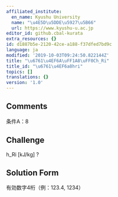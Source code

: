 ```yaml
---
affiliated_institute:
  en_name: Kyushu University
  name: "\u4E5D\u5DDE\u5927\u5B66"
  url: https://www.kyushu-u.ac.jp
editor_id: github.cbal-kurata
extra_resources: {}
id: d1887b5e-2120-42ce-a188-f37dfed7bd9c
language: ja
modified: '2019-10-03T09:24:50.822144Z'
title: "\u6761\u4EF6A\uFF1A8\uFF0Ch_Ri"
title_id: "\u6761\u4EF6a8hri"
topics: []
translations: {}
version: '1.0'
---
```


## Comments
条件A：8

## Challenge
h_Ri [kJ/kg] ?

## Solution Form
有効数字4桁（例：123.4,  1234）




